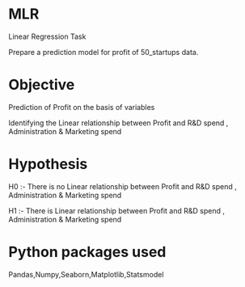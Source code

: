 # MLR
Linear Regression Task

Prepare a prediction model for profit of 50_startups data.

# Objective

Prediction of Profit on the basis of variables

Identifying the Linear relationship between Profit and R&D spend , Administration & Marketing spend

# Hypothesis

H0 :- There is no Linear relationship between Profit and R&D spend , Administration & Marketing spend

                                 
H1 :- There is Linear relationship between Profit and R&D spend , Administration & Marketing spend
 
 # Python packages used
 Pandas,Numpy,Seaborn,Matplotlib,Statsmodel
